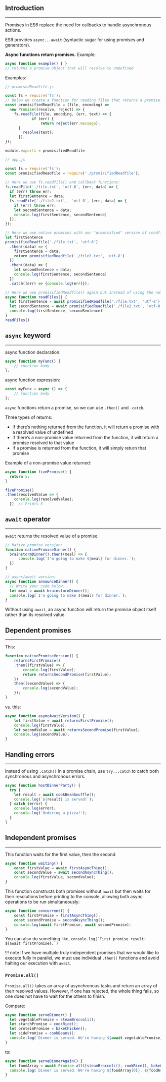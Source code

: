 ## Introduction
---
Promises in ES6 replace the need for callbacks to handle asynchronous actions.

ES8 provides `async...await` (syntactic sugar for using promises and generators).

**Async functions return promises.**  Example:
```javascript
async function example() { }
// returns a promise object that will resolve to undefined
```

Examples:
```javascript
// promisedReadfile.js

const fs = require('fs');
// Below we create a function for reading files that returns a promise. We converted the fs.readfile() function which uses callbacks. Many of the asynchronous functions you'll encounter already return promises, so this extra step is seldom necessary. 
const promisifiedReadfile = (file, encoding) => 
  new Promise((resolve, reject) => {
    fs.readFile(file, encoding, (err, text) => {
			if (err) {
				return reject(err.message);
      }
        resolve(text);
      });
});

module.exports = promisifiedReadfile
```

```javascript
// app.js

const fs = require('fs');
const promisifiedReadfile = require('./promisifiedReadfile');
      
// Here we use fs.readfile() and callback functions:
fs.readFile('./file.txt', 'utf-8', (err, data) => {
  if (err) throw err;
  let firstSentence = data;
  fs.readFile('./file2.txt',  'utf-8', (err, data) => {
    if (err) throw err;
    let secondSentence = data;
    console.log(firstSentence, secondSentence)
  });
});

// Here we use native promises with our "promisified" version of readfile:
let firstSentence
promisifiedReadfile('./file.txt', 'utf-8')
  .then((data) => {
    firstSentence = data;
    return promisifiedReadfile('./file2.txt', 'utf-8')
  })
  .then((data) => {
    let secondSentence = data;
    console.log(firstSentence, secondSentence)
  })
  .catch((err) => {console.log(err)});

// Here we use promisifiedReadfile() again but instead of using the native promise .then() syntax, we declare and invoke an async/await function:
async function readFiles() {
  let firstSentence = await promisifiedReadfile('./file.txt', 'utf-8')
  let secondSentence = await promisifiedReadfile('./file2.txt', 'utf-8')
  console.log(firstSentence, secondSentence)
}
readFiles()
```

## `async` keyword
---

async function declaration:
```javascript
async function myFunc() {
    // function body
};
```

async function expression:
```javascript
const myFunc = async () => {
    // function body
};
```

`async` functions return a promise, so we can use `.then()` and `.catch`.

Three types of returns:  

* If there’s nothing returned from the function, it will return a promise with a resolved value of undefined
* If there’s a non-promise value returned from the function, it will return a promise resolved to that value
* If a promise is returned from the function, it will simply return that promise

Example of a non-promise value returned:
```javascript
async function fivePromise() { 
  return 5;
}

fivePromise()
.then(resolvedValue => {
    console.log(resolvedValue);
  })  // Prints 5
```

## `await` operator
---

`await` returns the resolved value of a promise.

```javascript
// Native promise version:
function nativePromiseDinner() {
  brainstormDinner().then((meal) => {
	  console.log(`I'm going to make ${meal} for dinner.`);
  })
}

// async/await version:
async function announceDinner() {
  // Write your code below:
  let meal = await brainstormDinner();
  console.log(`I'm going to make ${meal} for dinner.`);
}
```

Without using `await`, an async function will return the promise object itself rather than its resolved value.

## Dependent promises
---

This:
```javascript
function nativePromiseVersion() {
    returnsFirstPromise()
    .then((firstValue) => {
        console.log(firstValue);
        return returnsSecondPromise(firstValue);
    })
   .then((secondValue) => {
        console.log(secondValue);
    });
}
```

vs. this:

```javascript
async function asyncAwaitVersion() {
    let firstValue = await returnsFirstPromise();
    console.log(firstValue);
    let secondValue = await returnsSecondPromise(firstValue);
    console.log(secondValue);
}
```

## Handling errors
---

Instead of using `.catch()` in a promise chain, use `try...catch` to catch both synchronous and asynchronous errors.

```javascript
async function hostDinnerParty() {
  try {
    let result = await cookBeanSouffle();
    console.log(`${result} is served!`);
  } catch (error) {
    console.log(error);
    console.log('Ordering a pizza!');
  }
}
```

##  Independent promises
---

This function waits for the first value, then the second:
```javascript
async function waiting() {
    const firstValue = await firstAsyncThing();
    const secondValue = await secondAsyncThing();
    console.log(firstValue, secondValue);
}
```

This function constructs both promises without `await` but then waits for their resolutions before printing to the console, allowing both async operations to be run simultaneously:
```javascript
async function concurrent() {
    const firstPromise = firstAsyncThing();
    const secondPromise = secondAsyncThing();
    console.log(await firstPromise, await secondPromise);
}
```
You can also do something like, ```console.log(`First promise result: ${await firstPromise}.`)```

!!! note
    If we have multiple truly independent promises that we would like to execute fully in parallel, we must use individual `.then()` functions and avoid halting our execution with `await`.

### `Promise.all()`

`Promise.all()` takes an array of asynchronous tasks and return an array of their resolved values.  However, if one has rejected, the whole thing fails, so one does not have to wait for the others to finish.

Compare:
```javascript
async function serveDinner() {
  let vegetablePromise = steamBroccoli();
  let starchPromise = cookRice();
  let proteinPromise = bakeChicken();
  let sidePromise = cookBeans();
  console.log(`Dinner is served. We're having ${await vegetablePromise}, ${await starchPromise}, ${await proteinPromise}, and ${await sidePromise}.`)
}
```

to:

```javascript
async function serveDinnerAgain() {
  let foodArray = await Promise.all([steamBroccoli(), cookRice(), bakeChicken(), cookBeans()]);
  console.log(`Dinner is served. We're having ${foodArray[0]}, ${foodArray[1]}, ${foodArray[2]}, and ${foodArray[3]}.`);
}
```
